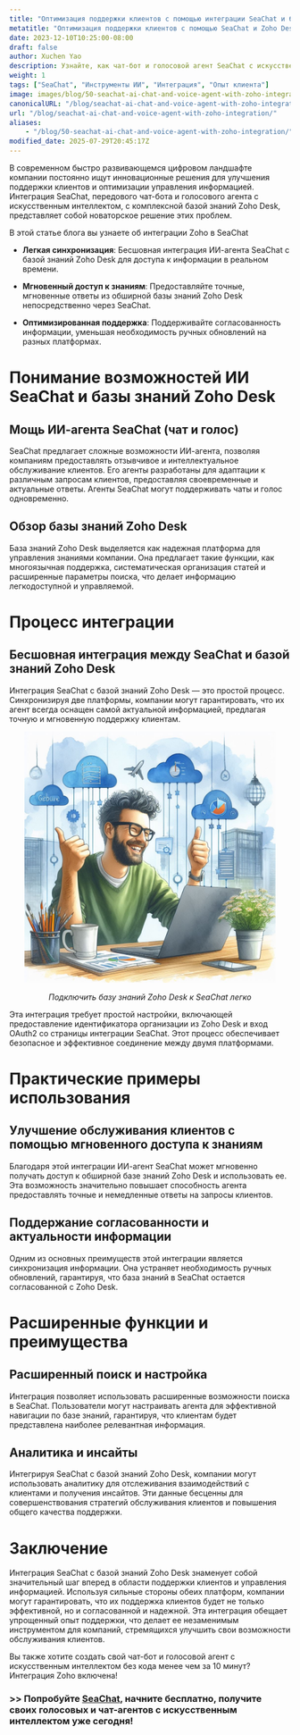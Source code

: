 ```yaml
---
title: "Оптимизация поддержки клиентов с помощью интеграции SeaChat и базы знаний Zoho Desk"
metatitle: "Оптимизация поддержки клиентов с помощью SeaChat и Zoho Desk"
date: 2023-12-10T10:25:00-08:00
draft: false
author: Xuchen Yao
description: Узнайте, как чат-бот и голосовой агент SeaChat с искусственным интеллектом интегрируются с комплексной базой знаний Zoho Desk для бесперебойной и эффективной поддержки клиентов.
weight: 1
tags: ["SeaChat", "Инструменты ИИ", "Интеграция", "Опыт клиента"]
image: images/blog/50-seachat-ai-chat-and-voice-agent-with-zoho-integration/50-seachat-ai-chat-and-voice-agent-with-zoho-integration.png
canonicalURL: "/blog/seachat-ai-chat-and-voice-agent-with-zoho-integration/"
url: "/blog/seachat-ai-chat-and-voice-agent-with-zoho-integration/"
aliases:
    - "/blog/50-seachat-ai-chat-and-voice-agent-with-zoho-integration/"
modified_date: 2025-07-29T20:45:17Z
---
```


В современном быстро развивающемся цифровом ландшафте компании постоянно ищут инновационные решения для улучшения поддержки клиентов и оптимизации управления информацией. Интеграция SeaChat, передового чат-бота и голосового агента с искусственным интеллектом, с комплексной базой знаний Zoho Desk, представляет собой новаторское решение этих проблем.

В этой статье блога вы узнаете об интеграции Zoho в SeaChat

- **Легкая синхронизация**: Бесшовная интеграция ИИ-агента SeaChat с базой знаний Zoho Desk для доступа к информации в реальном времени.

- **Мгновенный доступ к знаниям**: Предоставляйте точные, мгновенные ответы из обширной базы знаний Zoho Desk непосредственно через SeaChat.

- **Оптимизированная поддержка**: Поддерживайте согласованность информации, уменьшая необходимость ручных обновлений на разных платформах.


# Понимание возможностей ИИ SeaChat и базы знаний Zoho Desk

## Мощь ИИ-агента SeaChat (чат и голос)
SeaChat предлагает сложные возможности ИИ-агента, позволяя компаниям предоставлять отзывчивое и интеллектуальное обслуживание клиентов. Его агенты разработаны для адаптации к различным запросам клиентов, предоставляя своевременные и актуальные ответы.
Агенты SeaChat могут поддерживать чаты и голос одновременно.

## Обзор базы знаний Zoho Desk
База знаний Zoho Desk выделяется как надежная платформа для управления знаниями компании. Она предлагает такие функции, как многоязычная поддержка, систематическая организация статей и расширенные параметры поиска, что делает информацию легкодоступной и управляемой.

# Процесс интеграции
## Бесшовная интеграция между SeaChat и базой знаний Zoho Desk
Интеграция SeaChat с базой знаний Zoho Desk — это простой процесс. Синхронизируя две платформы, компании могут гарантировать, что их агент всегда оснащен самой актуальной информацией, предлагая точную и мгновенную поддержку клиентам.

<center>
<img height="450px" src="/images/blog/50-seachat-ai-chat-and-voice-agent-with-zoho-integration/1-connect-zoho-database-to-seachat.jpeg" alt="Подключить базу знаний Zoho Desk к SeaChat легко"/>

*Подключить базу знаний Zoho Desk к SeaChat легко*
</center>



Эта интеграция требует простой настройки, включающей предоставление идентификатора организации из Zoho Desk и вход OAuth2 со страницы интеграции SeaChat. Этот процесс обеспечивает безопасное и эффективное соединение между двумя платформами.

# Практические примеры использования

## Улучшение обслуживания клиентов с помощью мгновенного доступа к знаниям
Благодаря этой интеграции ИИ-агент SeaChat может мгновенно получать доступ к обширной базе знаний Zoho Desk и использовать ее. Эта возможность значительно повышает способность агента предоставлять точные и немедленные ответы на запросы клиентов.

## Поддержание согласованности и актуальности информации
Одним из основных преимуществ этой интеграции является синхронизация информации. Она устраняет необходимость ручных обновлений, гарантируя, что база знаний в SeaChat остается согласованной с Zoho Desk.

# Расширенные функции и преимущества

## Расширенный поиск и настройка
Интеграция позволяет использовать расширенные возможности поиска в SeaChat. Пользователи могут настраивать агента для эффективной навигации по базе знаний, гарантируя, что клиентам будет представлена наиболее релевантная информация.

## Аналитика и инсайты
Интегрируя SeaChat с базой знаний Zoho Desk, компании могут использовать аналитику для отслеживания взаимодействий с клиентами и получения инсайтов. Эти данные бесценны для совершенствования стратегий обслуживания клиентов и повышения общего качества поддержки.

# Заключение
Интеграция SeaChat с базой знаний Zoho Desk знаменует собой значительный шаг вперед в области поддержки клиентов и управления информацией. Используя сильные стороны обеих платформ, компании могут гарантировать, что их поддержка клиентов будет не только эффективной, но и согласованной и надежной. Эта интеграция обещает упрощенный опыт поддержки, что делает ее незаменимым инструментом для компаний, стремящихся улучшить свои возможности обслуживания клиентов.


Вы также хотите создать свой чат-бот и голосовой агент с искусственным интеллектом без кода менее чем за 10 минут? Интеграция Zoho включена!

### >> Попробуйте [SeaChat](https://chat.seasalt.ai/?utm_source=blog), начните бесплатно, получите своих голосовых и чат-агентов с искусственным интеллектом уже сегодня!